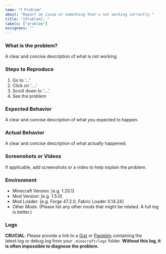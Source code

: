 ```yaml
---
name: "❗ Problem"
about: "Report an issue or something that's not working correctly."
title: "[Problem]: "
labels: ["problem"]
assignees: ""
---
```


<!-- Please search existing issues to avoid duplicates. -->

### What is the problem?
A clear and concise description of what is not working.

### Steps to Reproduce
1. Go to '...'
2. Click on '....'
3. Scroll down to '....'
4. See the problem

### Expected Behavior
A clear and concise description of what you expected to happen.

### Actual Behavior
A clear and concise description of what actually happened.

### Screenshots or Videos
If applicable, add screenshots or a video to help explain the problem.

### Environment
- Minecraft Version: [e.g. 1.20.1]
- Mod Version: [e.g. 1.5.0]
- Mod Loader: [e.g. Forge 47.2.0, Fabric Loader 0.14.24]
- Other Mods: (Please list any other mods that might be related. A full log is better.)

### Logs
**CRUCIAL**: Please provide a link to a [Gist](https://gist.github.com/) or [Pastebin](https://pastebin.com/) containing the latest.log or debug.log from your `.minecraft/logs` folder. **Without this log, it is often impossible to diagnose the problem.**
